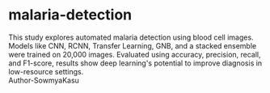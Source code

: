 # malaria-detection
This study explores automated malaria detection using blood cell images. Models like CNN, RCNN, Transfer Learning, GNB, and a stacked ensemble were trained on 20,000 images. Evaluated using accuracy, precision, recall, and F1-score, results show deep learning's potential to improve diagnosis in low-resource settings.
<br>
Author-SowmyaKasu
